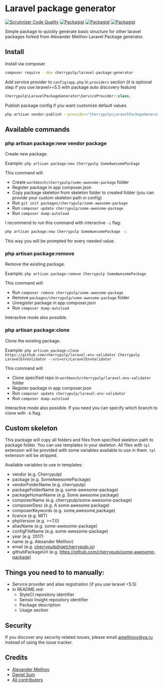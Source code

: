 Laravel package generator
=========================

[![Scrutinizer Code Quality](https://scrutinizer-ci.com/g/cherrypulp/laravel-package-generator/badges/quality-score.png?b=master)](https://scrutinizer-ci.com/g/cherrypulp/laravel-package-generator/?branch=master)
[![Packagist](https://img.shields.io/packagist/v/cherrypulp/laravel-package-generator.svg)](https://packagist.org/packages/cherrypulp/laravel-package-generator)
[![Packagist](https://poser.pugx.org/cherrypulp/laravel-package-generator/d/total.svg)](https://packagist.org/packages/cherrypulp/laravel-package-generator)
[![Packagist](https://img.shields.io/packagist/l/cherrypulp/laravel-package-generator.svg)](https://packagist.org/packages/cherrypulp/laravel-package-generator)

Simple package to quickly generate basic structure for other laravel packages forked from Alexander Melihov Laravel Package generator.

## Install

Install via composer
```bash
composer require --dev cherrypulp/laravel-package-generator
```

Add service provider to `config/app.php` in `providers` section (it is optional
step if you use laravel>=5.5 with package auto discovery feature)

```php
Cherrypulp\LaravelPackageGenerator\ServiceProvider::class,
```

Publish package config if you want customize default values
```bash
php artisan vendor:publish --provider="Cherrypulp\LaravelPackageGenerator\ServiceProvider" --tag="config"
```

## Available commands

### php artisan package:new vendor package

Create new package.

Example: `php artisan package:new Cherrypulp SomeAwesomePackage`

This command will:

* Create `workbench/cherrypulp/some-awesome-package` folder
* Register package in app composer.json
* Copy package skeleton from skeleton folder to created folder (you can provide
your custom skeleton path in config)
* Run `git init packages/cherrypulp/some-awesome-package`
* Run `composer update cherrypulp/some-awesome-package`
* Run `composer dump-autoload`

I recommend to run this command with interactive `-i` flag:
```bash
php artisan package:new Cherrypulp SomeAwesomePackage -i
```

This way you will be prompted for every needed value.

### php artisan package:remove

Remove the existing package.

Example: `php artisan package:remove Cherrypulp SomeAwesomePackage`

This command will:

* Run `composer remove cherrypulp/some-awesome-package`
* Remove `packages/cherrypulp/some-awesome-package` folder
* Unregister package in app composer.json
* Run `composer dump-autoload`

Interactive mode also possible.

### php artisan package:clone

Clone the existing package.

Example: `php artisan package:clone https://github.com/cherrypulp/laravel-env-validator Cherrypulp LaravelEnvValidator --src=src/LaravelEnvValidator`

This command will:

* Clone specified repo in `workbench/cherrypulp/laravel-env-validator` folder
* Register package in app composer.json
* Run `composer update cherrypulp/laravel-env-validator`
* Run `composer dump-autoload`

Interactive mode also possible. If you need you can specify which branch to
clone with `-b` flag.

## Custom skeleton

This package will copy all folders and files from specified skeleton path to
package folder. You can use templates in your skeleton. All files with `tpl`
extension will be provided with some variables available to use in them. `tpl`
extension will be stripped.

Available variables to use in templates:

* vendor (e.g. Cherrypulp)
* package (e.g. SomeAwesomePackage)
* vendorFolderName (e.g. cherrypulp)
* packageFolderName (e.g. some-awesome-package)
* packageHumanName (e.g. Some awesome package)
* composerName (e.g. cherrypulp/some-awesome-package)
* composerDesc (e.g. A some awesome package)
* composerKeywords (e.g. some,awesome,package)
* licence (e.g. MIT)
* phpVersion (e.g. >=7.0)
* aliasName (e.g. some-awesome-package)
* configFileName (e.g. some-awesome-package)
* year (e.g. 2017)
* name (e.g. Alexander Melihov)
* email (e.g. cherrypulp@getcherrypulp.io)
* githubPackageUrl (e.g. https://github.com/cherrypulp/some-awesome-package)

## Things you need to to manually:

* Service provider and alias registration (if you use laravel <5.5)
* In README.md:
  * StyleCI repository identifier
  * Sensio Insight repository identifier
  * Package description
  * Usage section

## Security

If you discover any security related issues, please email amelihovv@ya.ru instead of using the issue tracker.

## Credits

- [Alexander Melihov](https://github.com/melihovv)
- [Daniel Sum](https://github.com/dansum)
- [All contributors](https://github.com/cherrypulp/laravel-package-generator/graphs/contributors)
